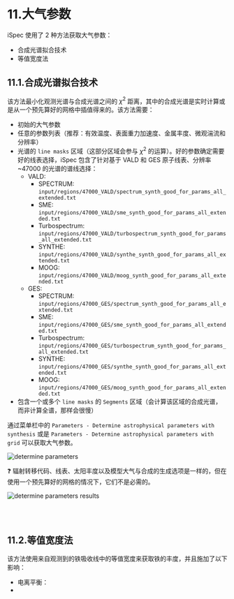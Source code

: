 # 11.大气参数

iSpec 使用了 2 种方法获取大气参数：

- 合成光谱拟合技术
- 等值宽度法

## 11.1.合成光谱拟合技术

该方法最小化观测光谱与合成光谱之间的 $\chi^2$ 距离，其中的合成光谱是实时计算或是从一个预先算好的网格中插值得来的。该方法需要：

- 初始的大气参数
- 任意的参数列表（推荐：有效温度、表面重力加速度、金属丰度、微观湍流和分辨率）
- 光谱的 `line masks` 区域（这部分区域会参与 $\chi^2$ 的运算）。好的参数确定需要好的线表选择，iSpec 包含了针对基于 VALD 和 GES 原子线表、分辨率 ~47000 的光谱的谱线选择：
  - VALD:
    - SPECTRUM: `input/regions/47000_VALD/spectrum_synth_good_for_params_all_extended.txt`
    - SME: `input/regions/47000_VALD/sme_synth_good_for_params_all_extended.txt`
    - Turbospectrum: `input/regions/47000_VALD/turbospectrum_synth_good_for_params_all_extended.txt`
    - SYNTHE: `input/regions/47000_VALD/synthe_synth_good_for_params_all_extended.txt`
    - MOOG: `input/regions/47000_VALD/moog_synth_good_for_params_all_extended.txt`
  - GES:
    - SPECTRUM: `input/regions/47000_GES/spectrum_synth_good_for_params_all_extended.txt`
    - SME: `input/regions/47000_GES/sme_synth_good_for_params_all_extended.txt`
    - Turbospectrum: `input/regions/47000_GES/turbospectrum_synth_good_for_params_all_extended.txt`
    - SYNTHE: `input/regions/47000_GES/synthe_synth_good_for_params_all_extended.txt`
    - MOOG: `input/regions/47000_GES/moog_synth_good_for_params_all_extended.txt`
- 包含一个或多个 `line masks` 的 `Segments` 区域（会计算该区域的合成光谱，而非计算全谱，那样会很慢）

通过菜单栏中的 `Parameters - Determine astrophysical parameters with synthesis` 或是 `Parameters - Determine astrophysical parameters with grid` 可以获取大气参数。

![determine parameters](https://www.blancocuaresma.com/s/user/pages/02.projects/03.iSpec/manual/03.usage/13.atmospheric_parameters/iSpec_determine_parameters.png)

:question: 辐射转移代码、线表、太阳丰度以及模型大气与合成的生成选项是一样的，但在使用一个预先算好的网格的情况下，它们不是必需的。

![determine parameters results](https://www.blancocuaresma.com/s/user/pages/02.projects/03.iSpec/manual/03.usage/13.atmospheric_parameters/iSpec_determine_parameters_results.png)

<br></br>

## 11.2.等值宽度法

该方法使用来自观测到的铁吸收线中的等值宽度来获取铁的丰度，并且施加了以下影响：

- 电离平衡：
- 